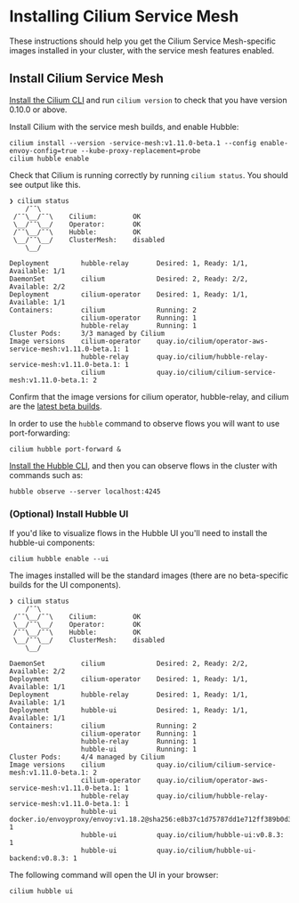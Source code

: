# Installing Cilium Service Mesh

These instructions should help you get the Cilium Service Mesh-specific images installed in your cluster, with the service mesh features enabled. 

## Install Cilium Service Mesh 

[Install the Cilium CLI](https://docs.cilium.io/en/v1.11/gettingstarted/k8s-install-default/#install-the-cilium-cli) and run `cilium version` to check that you have version 0.10.0 or above. 

Install Cilium with the service mesh builds, and enable Hubble:

```
cilium install --version -service-mesh:v1.11.0-beta.1 --config enable-envoy-config=true --kube-proxy-replacement=probe
cilium hubble enable
```

Check that Cilium is running correctly by running `cilium status`. You should see output like this. 

```
❯ cilium status
    /¯¯\
 /¯¯\__/¯¯\    Cilium:         OK
 \__/¯¯\__/    Operator:       OK
 /¯¯\__/¯¯\    Hubble:         OK
 \__/¯¯\__/    ClusterMesh:    disabled
    \__/

Deployment        hubble-relay       Desired: 1, Ready: 1/1, Available: 1/1
DaemonSet         cilium             Desired: 2, Ready: 2/2, Available: 2/2
Deployment        cilium-operator    Desired: 1, Ready: 1/1, Available: 1/1
Containers:       cilium             Running: 2
                  cilium-operator    Running: 1
                  hubble-relay       Running: 1
Cluster Pods:     3/3 managed by Cilium
Image versions    cilium-operator    quay.io/cilium/operator-aws-service-mesh:v1.11.0-beta.1: 1
                  hubble-relay       quay.io/cilium/hubble-relay-service-mesh:v1.11.0-beta.1: 1
                  cilium             quay.io/cilium/cilium-service-mesh:v1.11.0-beta.1: 2
```

Confirm that the image versions for cilium operator, hubble-relay, and cilium are the [latest beta builds](https://github.com/cilium/cilium-service-mesh-beta#image-tags).

In order to use the `hubble` command to observe flows you will want to use port-forwarding: 

```
cilium hubble port-forward & 
```

[Install the Hubble CLI](https://docs.cilium.io/en/v1.11/gettingstarted/hubble_setup/#install-the-hubble-client), and then you can observe flows in the cluster with commands such as: 

```
hubble observe --server localhost:4245
```

### (Optional) Install Hubble UI

If you'd like to visualize flows in the Hubble UI you'll need to install the hubble-ui components: 

```
cilium hubble enable --ui 
```

The images installed will be the standard images (there are no beta-specific builds for the UI components). 

```
❯ cilium status
    /¯¯\
 /¯¯\__/¯¯\    Cilium:         OK
 \__/¯¯\__/    Operator:       OK
 /¯¯\__/¯¯\    Hubble:         OK
 \__/¯¯\__/    ClusterMesh:    disabled
    \__/

DaemonSet         cilium             Desired: 2, Ready: 2/2, Available: 2/2
Deployment        cilium-operator    Desired: 1, Ready: 1/1, Available: 1/1
Deployment        hubble-relay       Desired: 1, Ready: 1/1, Available: 1/1
Deployment        hubble-ui          Desired: 1, Ready: 1/1, Available: 1/1
Containers:       cilium             Running: 2
                  cilium-operator    Running: 1
                  hubble-relay       Running: 1
                  hubble-ui          Running: 1
Cluster Pods:     4/4 managed by Cilium
Image versions    cilium             quay.io/cilium/cilium-service-mesh:v1.11.0-beta.1: 2
                  cilium-operator    quay.io/cilium/operator-aws-service-mesh:v1.11.0-beta.1: 1
                  hubble-relay       quay.io/cilium/hubble-relay-service-mesh:v1.11.0-beta.1: 1
                  hubble-ui          docker.io/envoyproxy/envoy:v1.18.2@sha256:e8b37c1d75787dd1e712ff389b0d37337dc8a174a63bed9c34ba73359dc67da7: 1
                  hubble-ui          quay.io/cilium/hubble-ui:v0.8.3: 1
                  hubble-ui          quay.io/cilium/hubble-ui-backend:v0.8.3: 1
```

The following command will open the UI in your browser: 

```
cilium hubble ui
```
